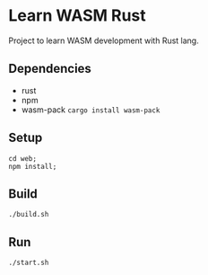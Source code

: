 # Learn WASM Rust

Project to learn WASM development with Rust lang.

## Dependencies
- rust
- npm
- wasm-pack `cargo install wasm-pack`

## Setup
```
cd web;
npm install;
```

## Build
`./build.sh`

## Run
`./start.sh`
